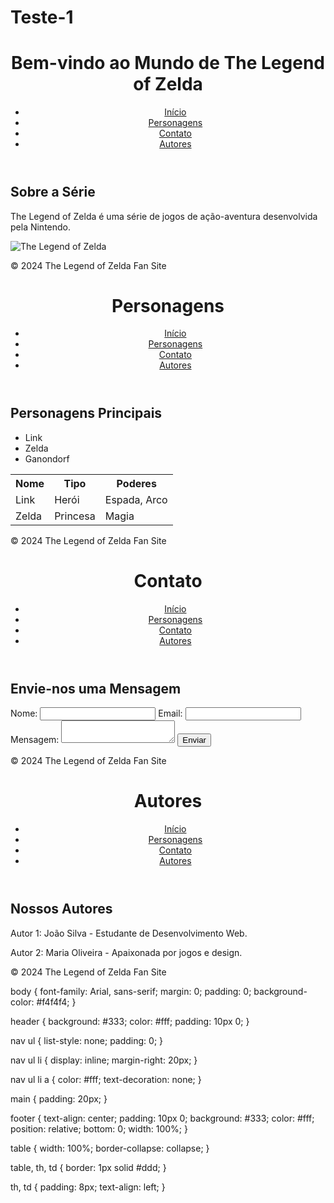 # Teste-1
<!DOCTYPE html>
<html lang="pt-BR">
<head>
    <meta charset="UTF-8">
    <meta name="viewport" content="width=device-width, initial-scale=1.0">
    <link rel="stylesheet" href="styles.css">
    <title>The Legend of Zelda</title>
</head>
<body>
    <header>
        <h1>Bem-vindo ao Mundo de The Legend of Zelda</h1>
        <nav>
            <ul>
                <li><a href="index.html">Início</a></li>
                <li><a href="personagens.html">Personagens</a></li>
                <li><a href="contato.html">Contato</a></li>
                <li><a href="autores.html">Autores</a></li>
            </ul>
        </nav>
    </header>
    <main>
        <section>
            <h2>Sobre a Série</h2>
            <p>The Legend of Zelda é uma série de jogos de ação-aventura desenvolvida pela Nintendo.</p>
            <img src="zelda.jpg" alt="The Legend of Zelda">
        </section>
    </main>
    <footer>
        <p>&copy; 2024 The Legend of Zelda Fan Site</p>
    </footer>
</body>
</html>

<!DOCTYPE html>
<html lang="pt-BR">
<head>
    <meta charset="UTF-8">
    <link rel="stylesheet" href="styles.css">
    <title>Personagens - The Legend of Zelda</title>
</head>
<body>
    <header>
        <h1>Personagens</h1>
        <nav>
            <ul>
                <li><a href="index.html">Início</a></li>
                <li><a href="personagens.html">Personagens</a></li>
                <li><a href="contato.html">Contato</a></li>
                <li><a href="autores.html">Autores</a></li>
            </ul>
        </nav>
    </header>
    <main>
        <h2>Personagens Principais</h2>
        <ul>
            <li>Link</li>
            <li>Zelda</li>
            <li>Ganondorf</li>
        </ul>
        <table>
            <tr>
                <th>Nome</th>
                <th>Tipo</th>
                <th>Poderes</th>
            </tr>
            <tr>
                <td>Link</td>
                <td>Herói</td>
                <td>Espada, Arco</td>
            </tr>
            <tr>
                <td>Zelda</td>
                <td>Princesa</td>
                <td>Magia</td>
            </tr>
        </table>
    </main>
    <footer>
        <p>&copy; 2024 The Legend of Zelda Fan Site</p>
    </footer>
</body>
</html>

<!DOCTYPE html>
<html lang="pt-BR">
<head>
    <meta charset="UTF-8">
    <link rel="stylesheet" href="styles.css">
    <title>Contato - The Legend of Zelda</title>
</head>
<body>
    <header>
        <h1>Contato</h1>
        <nav>
            <ul>
                <li><a href="index.html">Início</a></li>
                <li><a href="personagens.html">Personagens</a></li>
                <li><a href="contato.html">Contato</a></li>
                <li><a href="autores.html">Autores</a></li>
            </ul>
        </nav>
    </header>
    <main>
        <h2>Envie-nos uma Mensagem</h2>
        <form action="#" method="post">
            <label for="nome">Nome:</label>
            <input type="text" id="nome" name="nome" required>
            <label for="email">Email:</label>
            <input type="email" id="email" name="email" required>
            <label for="mensagem">Mensagem:</label>
            <textarea id="mensagem" name="mensagem" required></textarea>
            <button type="submit">Enviar</button>
        </form>
    </main>
    <footer>
        <p>&copy; 2024 The Legend of Zelda Fan Site</p>
    </footer>
</body>
</html>

<!DOCTYPE html>
<html lang="pt-BR">
<head>
    <meta charset="UTF-8">
    <link rel="stylesheet" href="styles.css">
    <title>Autores - The Legend of Zelda</title>
</head>
<body>
    <header>
        <h1>Autores</h1>
        <nav>
            <ul>
                <li><a href="index.html">Início</a></li>
                <li><a href="personagens.html">Personagens</a></li>
                <li><a href="contato.html">Contato</a></li>
                <li><a href="autores.html">Autores</a></li>
            </ul>
        </nav>
    </header>
    <main>
        <h2>Nossos Autores</h2>
        <p>Autor 1: João Silva - Estudante de Desenvolvimento Web.</p>
        <p>Autor 2: Maria Oliveira - Apaixonada por jogos e design.</p>
    </main>
    <footer>
        <p>&copy; 2024 The Legend of Zelda Fan Site</p>
    </footer>
</body>
</html>

body {
    font-family: Arial, sans-serif;
    margin: 0;
    padding: 0;
    background-color: #f4f4f4;
}

header {
    background: #333;
    color: #fff;
    padding: 10px 0;
}

nav ul {
    list-style: none;
    padding: 0;
}

nav ul li {
    display: inline;
    margin-right: 20px;
}

nav ul li a {
    color: #fff;
    text-decoration: none;
}

main {
    padding: 20px;
}

footer {
    text-align: center;
    padding: 10px 0;
    background: #333;
    color: #fff;
    position: relative;
    bottom: 0;
    width: 100%;
}

table {
    width: 100%;
    border-collapse: collapse;
}

table, th, td {
    border: 1px solid #ddd;
}

th, td {
    padding: 8px;
    text-align: left;
}

